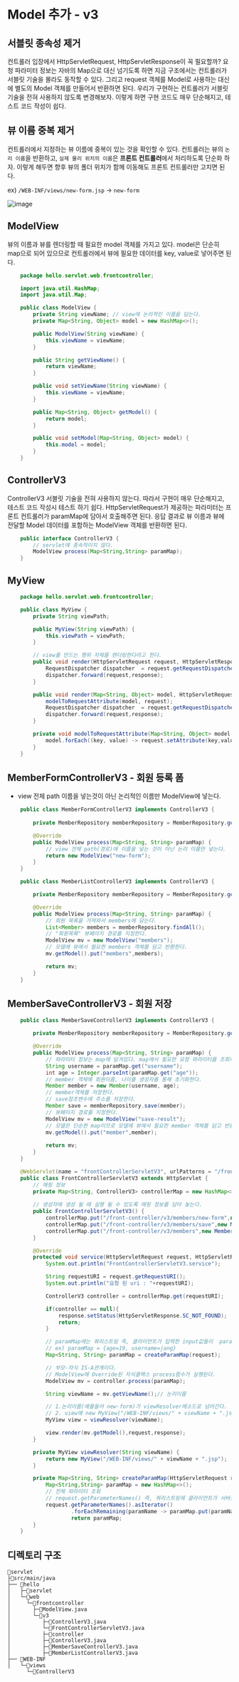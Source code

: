 # Model 추가 - v3

## 서블릿 종속성 제거
컨트롤러 입장에서 HttpServletRequest, HttpServletResponse이 꼭 필요할까?
요청 파라미터 정보는 자바의 Map으로 대신 넘기도록 하면 지금 구조에서는 컨트롤러가 서블릿 기술을 몰라도 동작할 수 있다.
그리고 request 객체를 Model로 사용하는 대신에 별도의 Model 객체를 만들어서 반환하면 된다. 우리가 구현하는 컨트롤러가 서블릿 기술을 전혀 사용하지 않도록 변경해보자.
이렇게 하면 구현 코드도 매우 단순해지고, 테스트 코드 작성이 쉽다.

## 뷰 이름 중복 제거
컨트롤러에서 지정하는 뷰 이름에 중복이 있는 것을 확인할 수 있다.
컨트롤러는 뷰의 `논리 이름`을 반환하고, `실제 물리 위치의 이름`은 **프론트 컨트롤러**에서 처리하도록 단순화 하자.
이렇게 해두면 향후 뷰의 폴더 위치가 함께 이동해도 프론트 컨트롤러만 고치면 된다.

ex) `/WEB-INF/views/new-form.jsp` -> `new-form`


![image](https://user-images.githubusercontent.com/69107255/115255232-0310c200-a169-11eb-8a4b-f11fbe4fbf1a.png)

## ModelView

뷰의 이름과 뷰를 렌더링할 때 필요한 model 객체를 가지고 있다. model은 단순히 map으로 되어 있으므로 컨트롤러에서 뷰에 필요한 데이터를 key, value로 넣어주면 된다.

```java
    package hello.servlet.web.frontcontroller;

    import java.util.HashMap;
    import java.util.Map;

    public class ModelView {
        private String viewName; // view에 논리적인 이름을 담는다.
        private Map<String, Object> model = new HashMap<>();

        public ModelView(String viewName) {
            this.viewName = viewName;
        }

        public String getViewName() {
            return viewName;
        }

        public void setViewName(String viewName) {
            this.viewName = viewName;
        }

        public Map<String, Object> getModel() {
            return model;
        }

        public void setModel(Map<String, Object> model) {
            this.model = model;
        }
    }    
```

## ControllerV3

ControllerV3 서블릿 기술을 전혀 사용하지 않는다. 따라서 구현이 매우 단순해지고, 테스트 코드 작성시 테스트 하기 쉽다.
HttpServletRequest가 제공하는 파라미터는 프론트 컨트롤러가 paramMap에 담아서 호출해주면 된다. 응답 결과로 뷰 이름과 뷰에 전달할 Model 데이터를 포함하는 ModelView 객체를 반환하면 된다.

```java
    public interface ControllerV3 {
        // servlet에 종속적이지 않다.
        ModelView process(Map<String,String> paramMap);
    }
```

## MyView
```java
    package hello.servlet.web.frontcontroller;  

    public class MyView {
        private String viewPath;

        public MyView(String viewPath) {
            this.viewPath = viewPath;
        }

        // view를 만드는 행위 자체를 렌더링한다라고 한다.
        public void render(HttpServletRequest request, HttpServletResponse response) throws ServletException, IOException {
            RequestDispatcher dispatcher  = request.getRequestDispatcher(viewPath);
            dispatcher.forward(request,response);
        }

        public void render(Map<String, Object> model, HttpServletRequest request, HttpServletResponse response) throws ServletException, IOException {
            modelToRequestAttribute(model, request);
            RequestDispatcher dispatcher  = request.getRequestDispatcher(viewPath);
            dispatcher.forward(request,response);
        }

        private void modelToRequestAttribute(Map<String, Object> model, HttpServletRequest request) {
            model.forEach((key, value) -> request.setAttribute(key,value));
        }
    }
```

## MemberFormControllerV3 - 회원 등록 폼

- view 전체 path 이름을 넣는것이 아닌 논리적인 이름만 ModelView에 넣는다.

```java
    public class MemberFormControllerV3 implements ControllerV3 {
        
        private MemberRepository memberRepository = MemberRepository.getInstance();

        @Override
        public ModelView process(Map<String, String> paramMap) {
            // view 전체 path(경로)에 이름을 넣는 것이 아닌 논리 이름만 넣는다.
            return new ModelView("new-form");
        }
    }
```

```java
    public class MemberListControllerV3 implements ControllerV3 {

        private MemberRepository memberRepository = MemberRepository.getInstance();

        @Override
        public ModelView process(Map<String, String> paramMap) {
            // 회원 목록을 가져와서 members에 담는다.
            List<Member> members = memberRepository.findAll();
            // "회원목록" 뷰페이지 경로를 지정한다.
            ModelView mv = new ModelView("members");
            // 모델에 뷰에서 필요한 members 객체를 담고 반환한다.
            mv.getModel().put("members",members);

            return mv;
        }
    }
```

## MemberSaveControllerV3 - 회원 저장

```java
    public class MemberSaveControllerV3 implements ControllerV3 {

        private MemberRepository memberRepository = MemberRepository.getInstance();

        @Override
        public ModelView process(Map<String, String> paramMap) {
            // 파라미터 정보는 map에 담겨있다. map에서 필요한 요청 파라미터를 조회하면 된다.
            String username = paramMap.get("username");
            int age = Integer.parseInt(paramMap.get("age"));
            // member 객체에 회원이름, 나이를 생성자를 통해 초기화한다.
            Member member = new Member(username, age);
            // member객체를 저장한다.
            // save참조변수에 주소를 저장한다.
            Member save = memberRepository.save(member);
            // 뷰페이지 경로를 지정한다.
            ModelView mv = new ModelView("save-result");
            // 모델은 단순한 map이므로 모델에 뷰에서 필요한 member 객체를 담고 반환한다.
            mv.getModel().put("member",member);
            
            return mv;
        }
    }
```

```java
    @WebServlet(name = "frontControllerServletV3", urlPatterns = "/front-controller/v3/*")
    public class FrontControllerServletV3 extends HttpServlet {
        // 매핑 정보        
        private Map<String, ControllerV3> controllerMap = new HashMap<>();
        
        // 생성자에 생성 될 때 실행 될 수 있도록 매핑 정보를 담아 놓는다.
        public FrontControllerServletV3() {
            controllerMap.put("/front-controller/v3/members/new-form",new MemberFormControllerV3());
            controllerMap.put("/front-controller/v3/members/save",new MemberSaveControllerV3());
            controllerMap.put("/front-controller/v3/members",new MemberListControllerV3());
        }

        @Override
        protected void service(HttpServletRequest request, HttpServletResponse response) throws ServletException, IOException {
            System.out.println("FrontControllerServletV3.service");

            String requestURI = request.getRequestURI();
            System.out.println("요청 된 uri : "+requestURI);

            ControllerV3 controller = controllerMap.get(requestURI);

            if(controller == null){
                response.setStatus(HttpServletResponse.SC_NOT_FOUND);
                return;
            }

            // paramMap에는 쿼리스트링 즉, 클라이언트가 입력한 input값들이  paramMap에 key,value로 담긴다.
            // ex) paramMap = {age=19, username=jang}
            Map<String, String> paramMap = createParamMap(request);

            // 부모-자식 IS-A관계이다.
            // ModelView에 Override된 자식클랙스 process함수가 실행된다.
            ModelView mv = controller.process(paramMap);

            String viewName = mv.getViewName();// 논리이름

            // 1.논리이름(예를들어 new-form)가 viewResolver메소드로 넘어간다.
            // 2. view에 new MyView("/WEB-INF/views/" + viewName + ".jsp");생성 된 인스턴스에 주소가 담긴다.
            MyView view = viewResolver(viewName);

            view.render(mv.getModel(),request,response);
        }

        private MyView viewResolver(String viewName) {
            return new MyView("/WEB-INF/views/" + viewName + ".jsp");
        }

        private Map<String, String> createParamMap(HttpServletRequest request) {
            Map<String,String> paramMap = new HashMap<>();
            // 전체 파라미터 조회
            // request.getParameterNames() 즉, 쿼리스트링에 클라이언트가 서버로 입력한 값들을 asIterator를 통해 전부 paramMap에 put한 후 리턴
            request.getParameterNames().asIterator()
                    .forEachRemaining(paramName -> paramMap.put(paramName, request.getParameter(paramName)));
                    return paramMap;
        }
    }
```

## 디렉토리 구조

```
📁servlet
├📁src/main/java
├── 📁hello
│   ├─📁servlet
│   └─📁web
│     └─📁frontcontroller
│       ├─📄ModelView.java
│       └─📁v3
│          ├─📄ControllerV3.java
│          └─📄FrontControllerServletV3.java
│          ├─📁controller
│          ├─📄ControllerV3.java
│          ├─📄MemberSaveControllerV3.java
│          ├─📄MemberListControllerV3.java
├── 📁WEB-INF
│   └─📁views
      └─📄ControllerV3
```